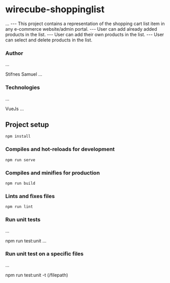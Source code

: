 # wirecube-shoppinglist
...
--- This project contains a representation of the shopping cart list item in any e-commerce website/admin portal.
--- User can add already added products in the list.
--- User can add their own products in the list.
--- User can select and delete products in the list.

### Author
...

Stifnes Samuel
...

### Technologies
...

VueJs
...

## Project setup
```
npm install
```

### Compiles and hot-reloads for development
```
npm run serve
```

### Compiles and minifies for production
```
npm run build
```

### Lints and fixes files
```
npm run lint
```

### Run unit tests
...

npm run test:unit
...

### Run unit test on a specific files
...

npm run test:unit -t (/filepath)